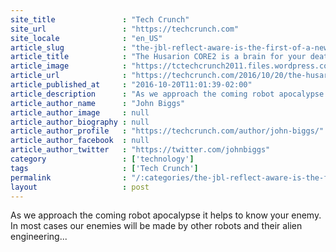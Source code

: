 ```yaml
---
site_title               : "Tech Crunch"
site_url                 : "https://techcrunch.com"
site_locale              : "en_US"
article_slug             : "the-jbl-reflect-aware-is-the-first-of-a-new-crop-of-lightning-only-headphones"
article_title            : "The Husarion CORE2 is a brain for your death-dealing robotic projects"
article_image            : "https://tctechcrunch2011.files.wordpress.com/2016/10/screen-shot-2016-10-20-at-1-59-55-pm.png?w=764&h=400&crop=1"
article_url              : "https://techcrunch.com/2016/10/20/the-husarion-core2-is-a-brain-for-your-death-dealing-robotic-projects/"
article_published_at     : "2016-10-20T11:01:39-02:00"
article_description      : "As we approach the coming robot apocalypse it helps to know your enemy. In most cases our enemies will be made by other robots and their alien engineering..."
article_author_name      : "John Biggs"
article_author_image     : null
article_author_biography : null
article_author_profile   : "https://techcrunch.com/author/john-biggs/"
article_author_facebook  : null
article_author_twitter   : "https://twitter.com/johnbiggs"
category                 : ['technology']
tags                     : ['Tech Crunch']
permalink                : "/:categories/the-jbl-reflect-aware-is-the-first-of-a-new-crop-of-lightning-only-headphones/"
layout                   : post
---
```


As we approach the coming robot apocalypse it helps to know your enemy. In most cases our enemies will be made by other robots and their alien engineering...

